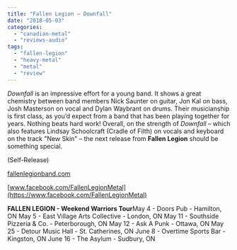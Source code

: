 ```yaml
---
title: "Fallen Legion – Downfall"
date: "2018-05-03"
categories: 
  - "canadian-metal"
  - "reviews-audio"
tags: 
  - "fallen-legion"
  - "heavy-metal"
  - "metal"
  - "review"
---
```


_Downfall_ is an impressive effort for a young band. It shows a great chemistry between band members Nick Saunter on guitar, Jon Kal on bass, Josh Masterson on vocal and Dylan Waybrant on drums. Their musicianship is first class, as you’d expect from a band that has been playing together for years. Nothing beats hard work! Overall, on the strength of _Downfall_ – which also features Lindsay Schoolcraft (Cradle of Filth) on vocals and keyboard on the track "New Skin" – the next release from **Fallen Legion** should be something special.

(Self-Release)

[fallenlegionband.com](https://fallenlegionband.com)

[www.facebook.com/FallenLegionMetal](https://www.facebook.com/FallenLegionMetal)

**FALLEN LEGION - Weekend Warriors Tour**May 4 - Doors Pub - Hamilton, ON May 5 - East Village Arts Collective - London, ON May 11 - Southside Pizzeria & Co. - Peterborough, ON May 12 - Ask A Punk - Ottawa, ON May 25 - Detour Music Hall - St. Catherines, ON June 8 - Overtime Sports Bar - Kingston, ON June 16 - The Asylum - Sudbury, ON

